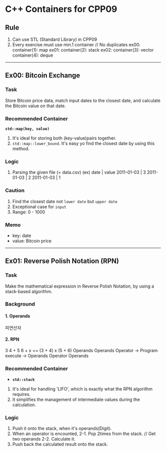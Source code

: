 # C++ Containers for CPP09

## Rule
1. Can use STL (Standard Library) in CPP09
2. Every exercise must use min.1 container // No duplicates
   ex00: container(1): map
	ex01: container(2): stack
	ex02: container(3): vector
         container(4): deque

---

## Ex00: Bitcoin Exchange

### Task
Store Bitcoin price data, match input dates to the closest date,
and calculate the Bitcoin value on that date.

### Recommended Container
**`std::map(key, value)`**
 1. It's ideal for storing both (key-value)pairs together.
 2. `std::map::lower_bound`.
    It's easy yo find the closest date by using this method.

### Logic
 1. Parsing the given file (= data.csv)
   (ex)
         date     |   value
      2011-01-03  |     3
      2011-01-03  |     2
      2011-01-03  |     1

### Caution
 1. Find the closest date not `lower date` but `upper date`
 2. Exceptional case for `input`
 3. Range: 0 - 1000

### Memo
- key: date
- value: Bitcoin price

---

## Ex01: Reverse Polish Notation (RPN)
   
### Task
Make the mathematical expression in Reverse Polish Notation,
by using a stack-based algorithm.

### Background
#### 1. Operands
피연산자

#### 2. RPN
3 4 + 5 6 + x == (3 + 4) x (5 + 6)
Operands Operands Operator -> Program execute -> Operands Operator Operands

### Recommended Container
- **`std::stack`**
1. It's ideal for handling 'LIFO', which is exactly what the RPN algorithm requires.
2. It simplifies the management of intermediate values during the calculation.

### Logic
 1. Push it onto the stack, when it's operands(Digit).
 2. When an operator is encounted,
    2-1. Pop 2times from the stack. // Get two operands
    2-2. Calculate it.
 3. Push back the calculated result onto the stack.





